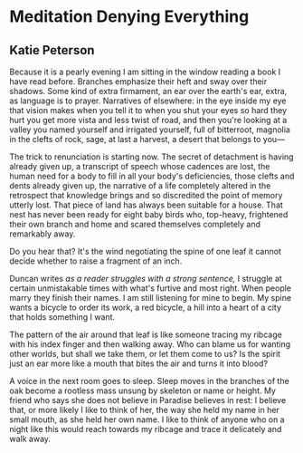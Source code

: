# Meditation Denying Everything
## Katie Peterson
Because it is a pearly evening
I am sitting in the window reading
a book I have read before.
Branches emphasize
their heft and sway over their shadows.
Some kind of extra firmament,
an ear over the earth's ear,
extra, as language is to prayer.
Narratives of elsewhere: in the eye
inside my eye that vision makes when you tell it to
when you shut your eyes so hard they hurt
you get more vista and less twist
of road, and then you're looking
at a valley you named yourself
and irrigated yourself,
full of bitterroot, magnolia in the clefts
of rock, sage, at last a harvest,
a desert that belongs to you—

The trick to renunciation is starting now.
The secret of detachment
is having already given up,
a transcript of speech whose cadences are lost,
the human need for a body to fill in
all your body's deficiencies, those clefts and dents
already given up, the narrative of a life
completely altered in the retrospect
that knowledge brings and so discredited
the point of memory utterly lost.
That piece of land has always been
suitable for a house. That nest has never
been ready for eight baby birds
who, top-heavy, frightened their own branch
and home and scared themselves
completely and remarkably away.

Do you hear that? It's the wind
negotiating the spine of one leaf
it cannot decide whether to raise
a fragment of an inch.

Duncan writes _as a reader_
 _struggles with a strong sentence,_ I struggle
at certain unmistakable times
with what's furtive and most right.
When people marry they finish their names.
I am still listening for mine
to begin. My spine
wants a bicycle to order its work, a red
bicycle, a hill into a heart
of a city that holds something I want.

The pattern of the air around that leaf
is like someone tracing my ribcage
with his index finger
and then walking away.
Who can blame us for wanting other worlds,
but shall we take them,
or let them come to us? Is the spirit just an ear
more like a mouth
that bites the air and turns it into blood?

A voice in the next room goes to sleep.
Sleep moves in the branches of the oak
become a rootless mass
unsung by skeleton or name or height.
My friend who says
she does not believe in Paradise
believes in rest: I believe that,
or more likely I like to think of her,
the way she held my name in her small mouth,
as she held her own name. I like to think of anyone
who on a night like this
would reach towards my ribcage
and trace it delicately and walk away.